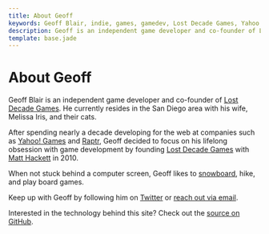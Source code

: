 ```yaml
---
title: About Geoff
keywords: Geoff Blair, indie, games, gamedev, Lost Decade Games, Yahoo!, Raptr, snowboarding
description: Geoff is an independent game developer and co-founder of Lost Decade Games.
template: base.jade
---
```

# About Geoff

Geoff Blair is an independent game developer and co-founder of [Lost Decade Games][1]. He currently resides in the San Diego area with his wife, Melissa Iris, and their cats.

After spending nearly a decade developing for the web at companies such as [Yahoo! Games][4] and [Raptr][5], Geoff decided to focus on his lifelong obsession with game development by founding [Lost Decade Games][1] with [Matt Hackett][6] in 2010.

When not stuck behind a computer screen, Geoff likes to [snowboard][7], hike, and play board games.

Keep up with Geoff by following him on [Twitter][2] or [reach out via email][3].

Interested in the technology behind this site? Check out the [source on GitHub][8].

[1]: http://www.lostdecadegames.com
[2]: https://twitter.com/geoffblair
[3]: mailto:geoff@lostdecadegames.com
[4]: http://games.yahoo.com/
[5]: http://raptr.com/
[6]: http://www.richtaur.com/
[7]: http://youtu.be/jr2jaxn9Ups?t=2m46s
[8]: https://github.com/geoffb/www.geoffblair.com
